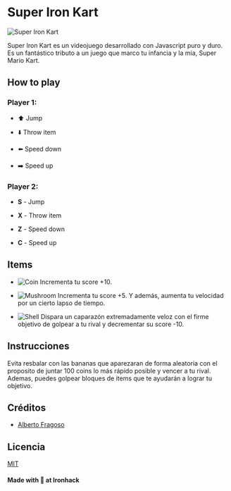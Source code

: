 # Super Iron Kart

![Super Iron Kart](http://www.albertofragoso.com/super-iron-kart/assets/super_iron_hack.png)

Super Iron Kart es un videojuego desarrollado con Javascript puro y duro. Es un fantástico tributo a un juego que marco tu infancia y la mia, Super Mario Kart.

## How to play

### Player 1:

- ⬆️ Jump

- ⬇️ Throw item

- ⬅️ Speed down

- ➡️ Speed up

### Player 2:

- **S** - Jump

- **X** - Throw item

- **Z** - Speed down

- **C** - Speed up

## Items

- ![Coin](http://www.albertofragoso.com/super-iron-kart/assets/sprites/coin_board.png) Incrementa tu score +10.

- ![Mushroom](http://www.albertofragoso.com/super-iron-kart/assets/sprites/mush_board.png) Incrementa tu score +5. Y además, aumenta tu velocidad por un cierto lapso de tiempo.

- ![Shell](http://www.albertofragoso.com/super-iron-kart/assets/sprites/shell_board.png) Dispara un caparazón extremadamente veloz con el firme objetivo de golpear a tu rival y decrementar su score -10.


## Instrucciones

Evita resbalar con las bananas que aparezaran de forma aleatoria con el proposito de juntar 100 coins lo más rápido posible y vencer a tu rival. Ademas, puedes golpear bloques de items que te ayudarán a lograr tu objetivo.

## Créditos

- [Alberto Fragoso](https://albertofragoso.com)

## Licencia

[MIT](https://opensource.org/licenses/MIT)


#### Made with 💙 at Ironhack
